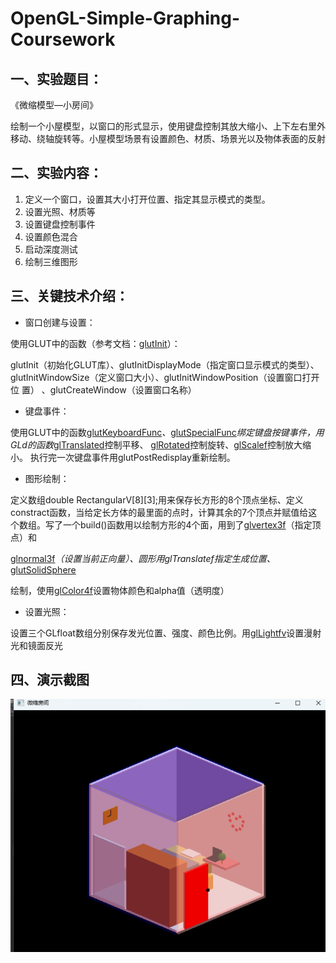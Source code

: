 # OpenGL-Simple-Graphing-Coursework

## **一、实验题目：**

《微缩模型—小房间》

绘制一个小屋模型，以窗口的形式显示，使用键盘控制其放大缩小、上下左右里外移动、绕轴旋转等。小屋模型场景有设置颜色、材质、场景光以及物体表面的反射

 

## **二、实验内容：**

1. 定义一个窗口，设置其大小打开位置、指定其显示模式的类型。
2. 设置光照、材质等
3. 设置键盘控制事件
4. 设置颜色混合
5. 启动深度测试
6. 绘制三维图形

 

## **三、关键技术介绍：**

- 窗口创建与设置：

使用GLUT中的函数（参考文档：[glutInit](https://www.opengl.org/resources/libraries/glut/spec3/node10.html)）：

glutInit（初始化GLUT库）、glutInitDisplayMode（指定窗口显示模式的类型）、glutInitWindowSize（定义窗口大小）、glutInitWindowPosition（设置窗口打开位 置） 、glutCreateWindow（设置窗口名称）

- 键盘事件：

使用GLUT中的函数[glutKeyboardFunc](https://www.opengl.org/resources/libraries/glut/spec3/node49.html)*、*[glutSpecialFunc](https://www.opengl.org/resources/libraries/glut/spec3/node54.html)*绑定键盘按键事件，用GLd的函数*[glTranslated](https://learn.microsoft.com/zh-cn/windows/win32/opengl/gltranslated)控制平移、 [glRotated](https://learn.microsoft.com/zh-cn/windows/win32/opengl/glrotated)控制旋转、[glScalef](https://learn.microsoft.com/zh-cn/windows/win32/opengl/glscalef)控制放大缩小。 执行完一次键盘事件用glutPostRedisplay重新绘制。

- 图形绘制：

定义数组double RectangularV[8][3];用来保存长方形的8个顶点坐标、定义constract函数，当给定长方体的最里面的点时，计算其余的7个顶点并赋值给这个数组。写了一个build()函数用以绘制方形的4个面，用到了[glvertex3f](https://learn.microsoft.com/zh-cn/windows/win32/opengl/glvertex3f)（指定顶点）和

[glnormal3f](https://learn.microsoft.com/zh-CN/windows/win32/opengl/glnormal3f)*（设置当前正向量）、圆形用glTranslatef指定生成位置、*[glutSolidSphere](https://www.opengl.org/resources/libraries/glut/spec3/node81.html)

绘制，使用[glColor4f](https://learn.microsoft.com/zh-CN/windows/win32/opengl/glcolor4f)设置物体颜色和alpha值（透明度）

- 设置光照：

设置三个GLfloat数组分别保存发光位置、强度、颜色比例。用[glLightfv](https://learn.microsoft.com/zh-cn/windows/win32/opengl/gltranslatef)设置漫射光和镜面反光

## **四、演示截图**

![截图](README.assets/截图.png)

